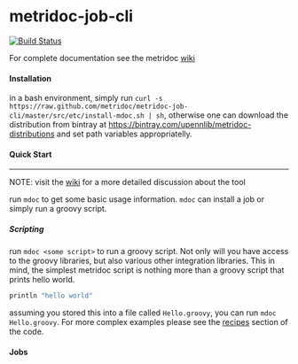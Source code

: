 metridoc-job-cli
================
[![Build Status](https://drone.io/github.com/metridoc/metridoc-job-cli/status.png)](https://drone.io/github.com/metridoc/metridoc-job-cli/latest)

For complete documentation see the metridoc [wiki](https://github.com/metridoc/metridoc-wiki/wiki)

#### Installation

in a bash environment, simply run 
`curl -s https://raw.github.com/metridoc/metridoc-job-cli/master/src/etc/install-mdoc.sh | sh`, otherwise one can download
the distribution from bintray at https://bintray.com/upennlib/metridoc-distributions and set path variables appropriatelly.

#### Quick Start
----------------

NOTE: visit the [wiki](https://github.com/metridoc/metridoc-wiki/wiki) for a more detailed discussion about the tool

run `mdoc` to get some basic usage information.  `mdoc` can install a job or simply run a groovy script.  

##### Scripting

run `mdoc <some script>` to run a groovy script.  Not only will you have access to the groovy libraries, but also various
other integration libraries.  This in mind, the simplest metridoc script is nothing more than a groovy script that prints
hello world.

```groovy
println "hello world"
```

assuming you stored this into a file called `Hello.groovy`, you can run `mdoc Hello.groovy`.  For more complex examples
please see the [recipes](https://github.com/metridoc/metridoc-job-cli/tree/master/src/recipes) section of the code.

#### Jobs

